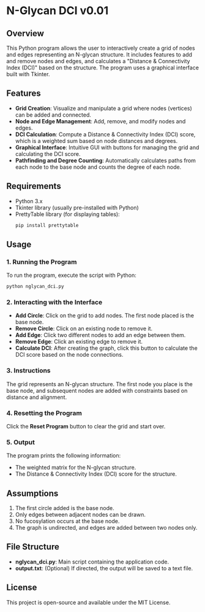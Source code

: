 # N-Glycan DCI v0.01

## Overview
This Python program allows the user to interactively create a grid of nodes and edges representing an N-glycan structure. It includes features to add and remove nodes and edges, and calculates a "Distance & Connectivity Index (DCI)" based on the structure. The program uses a graphical interface built with Tkinter.

## Features
- **Grid Creation**: Visualize and manipulate a grid where nodes (vertices) can be added and connected.
- **Node and Edge Management**: Add, remove, and modify nodes and edges.
- **DCI Calculation**: Compute a Distance & Connectivity Index (DCI) score, which is a weighted sum based on node distances and degrees.
- **Graphical Interface**: Intuitive GUI with buttons for managing the grid and calculating the DCI score.
- **Pathfinding and Degree Counting**: Automatically calculates paths from each node to the base node and counts the degree of each node.

## Requirements
- Python 3.x
- Tkinter library (usually pre-installed with Python)
- PrettyTable library (for displaying tables):
  ```bash
  pip install prettytable
  ```

## Usage

### 1. Running the Program
To run the program, execute the script with Python:
```bash
python nglycan_dci.py
```

### 2. Interacting with the Interface
- **Add Circle**: Click on the grid to add nodes. The first node placed is the base node.
- **Remove Circle**: Click on an existing node to remove it.
- **Add Edge**: Click two different nodes to add an edge between them.
- **Remove Edge**: Click an existing edge to remove it.
- **Calculate DCI**: After creating the graph, click this button to calculate the DCI score based on the node connections.

### 3. Instructions
The grid represents an N-glycan structure. The first node you place is the base node, and subsequent nodes are added with constraints based on distance and alignment.

### 4. Resetting the Program
Click the **Reset Program** button to clear the grid and start over.

### 5. Output
The program prints the following information:
- The weighted matrix for the N-glycan structure.
- The Distance & Connectivity Index (DCI) score for the structure.

## Assumptions
1. The first circle added is the base node.
2. Only edges between adjacent nodes can be drawn.
3. No fucosylation occurs at the base node.
4. The graph is undirected, and edges are added between two nodes only.

## File Structure
- **nglycan_dci.py**: Main script containing the application code.
- **output.txt**: (Optional) If directed, the output will be saved to a text file.

## License
This project is open-source and available under the MIT License.

